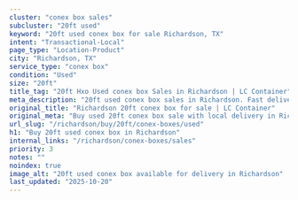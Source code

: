 ```yaml
---
cluster: "conex box sales"
subcluster: "20ft used"
keyword: "20ft used conex box for sale Richardson, TX"
intent: "Transactional-Local"
page_type: "Location-Product"
city: "Richardson, TX"
service_type: "conex box"
condition: "Used"
size: "20ft"
title_tag: "20ft Hxo Used conex box Sales in Richardson | LC Container"
meta_description: "20ft used conex box sales in Richardson. Fast delivery, competitive pricing. Serving conex boxes area. Quote ID: QW1. Call (214) 524-4168 for your free quote today."
original_title: "Richardson 20ft conex box for sale | LC Container"
original_meta: "Buy used 20ft conex box sale with local delivery in Richardson, TX. LC Container — local Since 2003. Request a fast quote today."
url_slug: "/richardson/buy/20ft/conex-boxes/used"
h1: "Buy 20ft used conex box in Richardson"
internal_links: "/richardson/conex-boxes/sales"
priority: 3
notes: ""
noindex: true
image_alt: "20ft used conex box available for delivery in Richardson"
last_updated: "2025-10-20"
---
```


<!-- TODO: Add unique city/inventory copy, images, and internal links here. -->
